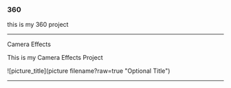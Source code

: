 ### 360

this is my 360 project

<script src="//360.vizor.io/scripts/embed.js" data-vizorurl="https://360.vizor.io/embed/v/rjrrp" ></script>

***

Camera Effects

This is my Camera Effects Project

![picture_title](picture filename?raw=true "Optional Title")

***
